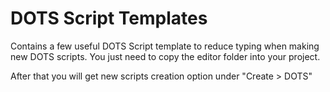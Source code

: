 # DOTS Script Templates
 
Contains a few useful DOTS Script template to reduce typing when making new DOTS scripts.
You just need to copy the editor folder into your project.

After  that you will get new scripts creation option under "Create > DOTS"